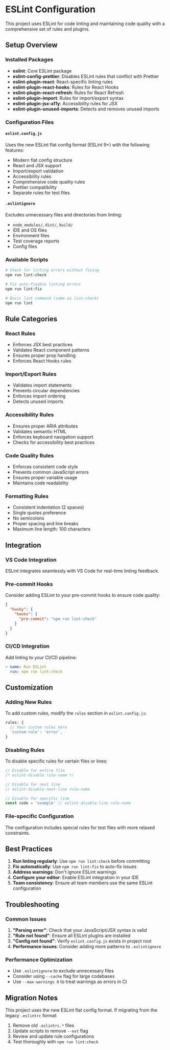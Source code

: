 # ESLint Configuration

This project uses ESLint for code linting and maintaining code quality with a comprehensive set of
rules and plugins.

## Setup Overview

### Installed Packages

- **eslint**: Core ESLint package
- **eslint-config-prettier**: Disables ESLint rules that conflict with Prettier
- **eslint-plugin-react**: React-specific linting rules
- **eslint-plugin-react-hooks**: Rules for React Hooks
- **eslint-plugin-react-refresh**: Rules for React Refresh
- **eslint-plugin-import**: Rules for import/export syntax
- **eslint-plugin-jsx-a11y**: Accessibility rules for JSX
- **eslint-plugin-unused-imports**: Detects and removes unused imports

### Configuration Files

#### `eslint.config.js`

Uses the new ESLint flat config format (ESLint 9+) with the following features:

- Modern flat config structure
- React and JSX support
- Import/export validation
- Accessibility rules
- Comprehensive code quality rules
- Prettier compatibility
- Separate rules for test files

#### `.eslintignore`

Excludes unnecessary files and directories from linting:

- `node_modules/`, `dist/`, `build/`
- IDE and OS files
- Environment files
- Test coverage reports
- Config files

### Available Scripts

```bash
# Check for linting errors without fixing
npm run lint:check

# Fix auto-fixable linting errors
npm run lint:fix

# Basic lint command (same as lint:check)
npm run lint
```

## Rule Categories

### React Rules

- Enforces JSX best practices
- Validates React component patterns
- Ensures proper prop handling
- Enforces React Hooks rules

### Import/Export Rules

- Validates import statements
- Prevents circular dependencies
- Enforces import ordering
- Detects unused imports

### Accessibility Rules

- Ensures proper ARIA attributes
- Validates semantic HTML
- Enforces keyboard navigation support
- Checks for accessibility best practices

### Code Quality Rules

- Enforces consistent code style
- Prevents common JavaScript errors
- Ensures proper variable usage
- Maintains code readability

### Formatting Rules

- Consistent indentation (2 spaces)
- Single quotes preference
- No semicolons
- Proper spacing and line breaks
- Maximum line length: 100 characters

## Integration

### VS Code Integration

ESLint integrates seamlessly with VS Code for real-time linting feedback.

### Pre-commit Hooks

Consider adding ESLint to your pre-commit hooks to ensure code quality:

```json
{
  "husky": {
    "hooks": {
      "pre-commit": "npm run lint:check"
    }
  }
}
```

### CI/CD Integration

Add linting to your CI/CD pipeline:

```yaml
- name: Run ESLint
  run: npm run lint:check
```

## Customization

### Adding New Rules

To add custom rules, modify the `rules` section in `eslint.config.js`:

```javascript
rules: {
  // Your custom rules here
  'custom-rule': 'error',
}
```

### Disabling Rules

To disable specific rules for certain files or lines:

```javascript
// Disable for entire file
/* eslint-disable rule-name */

// Disable for next line
// eslint-disable-next-line rule-name

// Disable for specific line
const code = 'example' // eslint-disable-line rule-name
```

### File-specific Configuration

The configuration includes special rules for test files with more relaxed constraints.

## Best Practices

1. **Run linting regularly**: Use `npm run lint:check` before committing
2. **Fix automatically**: Use `npm run lint:fix` to auto-fix issues
3. **Address warnings**: Don't ignore ESLint warnings
4. **Configure your editor**: Enable ESLint integration in your IDE
5. **Team consistency**: Ensure all team members use the same ESLint configuration

## Troubleshooting

### Common Issues

1. **"Parsing error"**: Check that your JavaScript/JSX syntax is valid
2. **"Rule not found"**: Ensure all ESLint plugins are installed
3. **"Config not found"**: Verify `eslint.config.js` exists in project root
4. **Performance issues**: Consider adding more patterns to `.eslintignore`

### Performance Optimization

- Use `.eslintignore` to exclude unnecessary files
- Consider using `--cache` flag for large codebases
- Use `--max-warnings 0` to treat warnings as errors in CI

## Migration Notes

This project uses the new ESLint flat config format. If migrating from the legacy `.eslintrc`
format:

1. Remove old `.eslintrc.*` files
2. Update scripts to remove `--ext` flag
3. Review and update rule configurations
4. Test thoroughly with `npm run lint:check`
